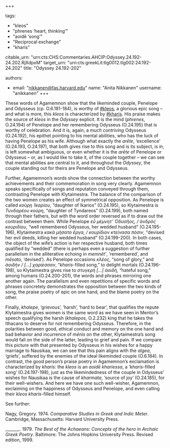 +++

tags:
- "kleos"
- "phrenes ‘heart, thinking’"
- "aoidē ‘song’"
- "Reciprocal exchange"
- "kharis"

citable_urn: "urn:cts:CHS:Commentaries.AHCIP:Odyssey.24.192-24.202.RjXdpxM"
target_urn: "urn:cts:greekLit:tlg0012.tlg002:24.192-24.202"
title: "Odyssey 24.192-202"

authors:
- email: "nikkanen@fas.harvard.edu"
  name: "Anita Nikkanen"
  username: "anikkanen"
+++

<p>  </p><p>These words of Agamemnon show that the likeminded couple, Penelope and Odysseus (cp. O.6.181-184), is worthy of <a class="comment-cross-ref" href="/tags/kleos">#kleos</a>, a glorious epic song – and what is more, this <em>kleos</em> is characterized by <a class="comment-cross-ref" href="/tags/kharis">#kharis</a>. His praise makes the source of <em>kleos</em> in the <em>Odyssey</em> explicit. It is the mind (<em>phrenes</em>, O.24.194) of Penelope and her remembering Odysseus (O.24.195) that is worthy of celebration. And it is, again, a <em>much contriving</em> Odysseus (O.24.192), his epithet pointing to his mental abilities, who has the luck of having Penelope as his wife. Although what exactly the <em>arēte</em>, ‘excellence’ (O.24.193, O.24.197), that both gives rise to this song and is its subject, is <em>in</em>, is left somewhat ambiguous, or even whether it is the <em>arēte</em> of Penelope or Odysseus – or, as I would like to take it, of the couple together – we can see that mental abilities are central to it, and throughout the <em>Odyssey</em>, the couple standing out for theirs are Penelope and Odysseus. </p><p>Further, Agamemnon’s words show the connection between the worthy achievements and their commemoration in song very clearly. Agamemnon speaks specifically of songs and reputation conveyed through them, contrasting Penelope with Klytaimestra. The balance of the comparison of the two women creates an effect of symmetrical opposition. As Penelope is called <em>κούρῃ Ἰκαρίου</em>, “daughter of Ikarios” (O.24.195), so Klytaimestra is <em>Τυνδαρέου κούρη</em>, “daughter of Tyndareos” (O.24.199), both named through their fathers, but with the word order reversed as if to draw out the contrast between them. While Penelope <em>εὖ μέμνητ’ Ὀδυσῆος, / ἀνδρὸς κουριδίου</em>, “well remembered Odysseus, her wedded husband” (O.24.195-196), Klytaimestra <em>κακὰ μήσατο ἔργα, / κουρίδιον κτείνασα πόσιν</em>, “devised her evil deeds, killing her wedded husband” (O.24.199-200). In both cases, the object of the wife’s action is her respective husband, both times qualified by “wedded” (there is perhaps even a suggestion of further parallelism in the alliterative echoing in <em>memnēt’</em>, ‘remembered’, and <em>mēsato</em>, ‘devised’). As Penelope occasions <em>κλέος</em>, “song of glory,” and <em>ἀοιδὴν / […] χαρίεσσαν</em>, “<em>kharis</em>-filled song,” to delight mortals (O.24.196-198), so Klytaimestra gives rise to <em>στυγερὴ […] ἀοιδὴ</em>, “hateful song,” among humans (O.24.200-201), the words and phrases mirroring one another again. The parallelism and even repetitions of specific words and phrases concretely demonstrates the opposition between the two kinds of song, the praise poetry of epic on one hand, and the blame poetry on the other. </p><p>Finally, <em>khalepe</em>, ‘grievous’, ‘harsh’, ‘hard to bear’, that qualifies the repute Klytaimestra gives women is the same word as we have seen in Mentor’s speech qualifying the harsh (<em>khalepos</em>, O.2.232) king that he takes the Ithacans to deserve for not remembering Odysseus. Therefore, in the polarities between good, ethical conduct and memory on the one hand and bad behavior and incurrence of <em>mēnis</em> on the other, Klytaimestra’s song would fall on the side of the latter, leading to grief and pain. If we compare this picture with that presented by Odysseus in his wishes for a happy marriage to Nausikaa, we can see that this pain aligns with the <em>algea</em>, ‘griefs’, suffered by the enemies of the ideal likeminded couple (O.6.184). In contrast, the good person’s praise poetry in Agamemnon’s exclamation is characterized by <em>kharis</em>: the <em>kleos</em> is an <em>aoidē khariessa</em>, a ‘<em>kharis</em>-filled song’ (O.24.197-198), just as the likemindedness of the couple in Odysseus’ wishes for Nausikaa is the cause of <em>kharmata</em>, ‘source of joy’ (O.24.185), for their well-wishers. And here we have one such well-wisher, Agamemnon, exclaiming on the happiness of Odysseus and Penelope, and even calling their <em>kleos</em> <em>kharis</em>-filled himself. </p><p>See further: </p><p>Nagy, Gregory. 1974. <em>Comparative Studies in Greek and Indic Meter</em>. Cambridge, Massachusetts: Harvard University Press. </p><p>_______. 1979. <em>The Best of the Achaeans: Concepts of the hero in Archaic Greek Poetry</em>. Baltimore: The Johns Hopkins University Press. Revised edition, 1999. </p>